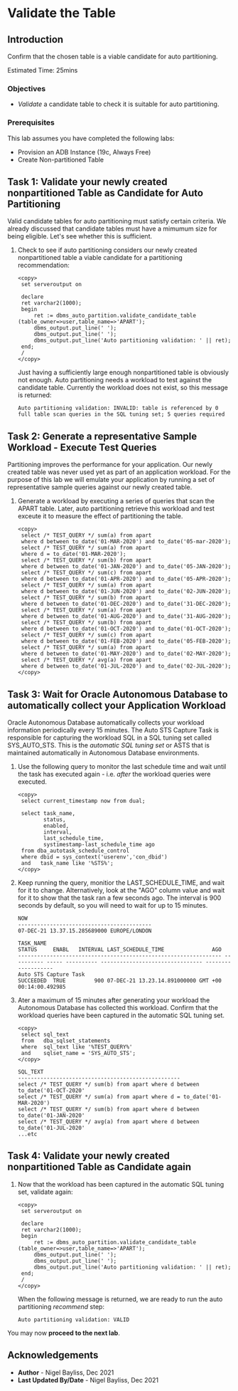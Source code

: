 # Validate the Table

## Introduction

Confirm that the chosen table is a viable candidate for auto partitioning.

Estimated Time: 25mins

### Objectives
- *Validate* a candidate table to check it is suitable for auto partitioning.

### Prerequisites
This lab assumes you have completed the following labs:

- Provision an ADB Instance (19c, Always Free)
- Create Non-partitioned Table

## Task 1: Validate your newly created nonpartitioned Table as Candidate for Auto Partitioning  

Valid candidate tables for auto partitioning must satisfy certain criteria. We already discussed that candidate tables must have a mimumum size for being eligible. Let's see whether this is sufficient. 

1. Check to see if auto partitioning considers our newly created nonpartitioned table a viable candidate for a partitioning recommendation:

    ````
    <copy>
     set serveroutput on
    
     declare
     ret varchar2(1000);
     begin
         ret := dbms_auto_partition.validate_candidate_table (table_owner=>user,table_name=>'APART');
         dbms_output.put_line(' ');
         dbms_output.put_line(' ');
         dbms_output.put_line('Auto partitioning validation: ' || ret);
     end;
     /
    </copy>
    ````

    Just having a sufficiently large enough nonpartitioned table is obviously not enough. Auto partitioning needs a workload to test against the candidate table. Currently the workload does not exist, so this message is returned:

    `````
    Auto partitioning validation: INVALID: table is referenced by 0 full table scan queries in the SQL tuning set; 5 queries required
    `````
    
## Task 2: Generate a representative Sample Workload - Execute Test Queries

Partitioning improves the performance for your application. Our newly created table was never used yet as part of an application workload. For the purpose of this lab we will emulate your application by running a set of representative sample queries against our newly created table.

1. Generate a workload by executing a series of queries that scan the APART table. Later, auto partitioning retrieve this workload and test exceute it to measure the effect of partitioning the table.

    ````
    <copy>
     select /* TEST_QUERY */ sum(a) from apart 
     where d between to_date('01-MAR-2020') and to_date('05-mar-2020');
     select /* TEST_QUERY */ sum(a) from apart 
     where d = to_date('01-MAR-2020');
     select /* TEST_QUERY */ sum(b) from apart 
     where d between to_date('01-JAN-2020') and to_date('05-JAN-2020');
     select /* TEST_QUERY */ sum(c) from apart 
     where d between to_date('01-APR-2020') and to_date('05-APR-2020');
     select /* TEST_QUERY */ sum(a) from apart 
     where d between to_date('01-JUN-2020') and to_date('02-JUN-2020');
     select /* TEST_QUERY */ sum(b) from apart 
     where d between to_date('01-DEC-2020') and to_date('31-DEC-2020');
     select /* TEST_QUERY */ sum(a) from apart 
     where d between to_date('01-AUG-2020') and to_date('31-AUG-2020');
     select /* TEST_QUERY */ sum(b) from apart 
     where d between to_date('01-OCT-2020') and to_date('01-OCT-2020');
     select /* TEST_QUERY */ sum(c) from apart 
     where d between to_date('01-FEB-2020') and to_date('05-FEB-2020');
     select /* TEST_QUERY */ sum(a) from apart 
     where d between to_date('01-MAY-2020') and to_date('02-MAY-2020');
     select /* TEST_QUERY */ avg(a) from apart 
     where d between to_date('01-JUL-2020') and to_date('02-JUL-2020');
    </copy>
    ````

## Task 3: Wait for Oracle Autonomous Database to automatically collect your Application Workload

Oracle Autonomous Database automatically collects your workload information periodically every 15 minutes. The Auto STS Capture Task is responsible for capturing the workload SQL in a SQL tuning set called SYS\_AUTO\_STS. This is the _automatic SQL tuning set_ or ASTS that is maintained automatically in Autonomous Database environments. 

1. Use the following query to monitor the last schedule time and wait until the task has executed again - i.e. _after_ the workload queries were executed.

    ````
    <copy>
     select current_timestamp now from dual;
     
     select task_name,
            status,
            enabled,
            interval,
            last_schedule_time, 
            systimestamp-last_schedule_time ago 
     from dba_autotask_schedule_control 
     where dbid = sys_context('userenv','con_dbid') 
     and   task_name like '%STS%';
    </copy>
    ````

2. Keep running the query, monitior the LAST\_SCHEDULE\_TIME, and wait for it to change. Alternatively, look at the "AGO" column value and wait for it to show that the task ran a few seconds ago. The interval is 900 seconds by default, so you will need to wait for up to 15 minutes.

    `````
    NOW
    ------------------------------------------
    07-DEC-21 13.37.15.285689000 EUROPE/LONDON

    TASK_NAME                                                        STATUS     ENABL   INTERVAL LAST_SCHEDULE_TIME               AGO                
    ---------------------------------------------------------------- ---------- ----- ---------- -------------------------------- -------------------
    Auto STS Capture Task                                            SUCCEEDED  TRUE         900 07-DEC-21 13.23.14.891000000 GMT +00 00:14:00.492985

    `````

3. Ater a maximum of 15 minutes after generating your workload the Autonomous Database has collected this workload. Confirm that the workload queries have been captured in the automatic SQL tuning set.

    ````
    <copy>
     select sql_text 
     from   dba_sqlset_statements 
     where  sql_text like '%TEST_QUERY%'
     and    sqlset_name = 'SYS_AUTO_STS';
    </copy>
    ````

    `````
    SQL_TEXT                                                                                                                                              
    ---------------------------------------------------
    select /* TEST_QUERY */ sum(b) from apart where d between to_date('01-OCT-2020'                                                                      
    select /* TEST_QUERY */ sum(a) from apart where d = to_date('01-MAR-2020')                                                                           
    select /* TEST_QUERY */ sum(b) from apart where d between to_date('01-JAN-2020'                                                                      
    select /* TEST_QUERY */ avg(a) from apart where d between to_date('01-JUL-2020'   
    ...etc
    `````

## Task 4: Validate your newly created nonpartitioned Table as Candidate again

1. Now that the workload has been captured in the automatic SQL tuning set, validate again:

    ````
    <copy>
     set serveroutput on
     
     declare
     ret varchar2(1000);
     begin
         ret := dbms_auto_partition.validate_candidate_table (table_owner=>user,table_name=>'APART');
         dbms_output.put_line(' ');
         dbms_output.put_line(' ');
         dbms_output.put_line('Auto partitioning validation: ' || ret);
     end;
     /
    </copy>
    ````

    When the following message is returned, we are ready to run the auto partitioning _recommend_ step:

    `````
    Auto partitioning validation: VALID
    ````` 
   
You may now **proceed to the next lab**.

## Acknowledgements
* **Author** - Nigel Bayliss, Dec 2021 
* **Last Updated By/Date** - Nigel Bayliss, Dec 2021
